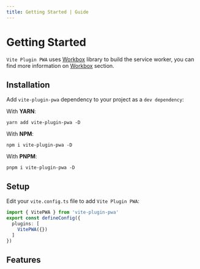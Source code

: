 ```yaml
---
title: Getting Started | Guide
---
```


# Getting Started

`Vite Plugin PWA` uses [Workbox](https://developers.google.com/web/tools/workbox) <outbound-link /> library to build the service worker,
you can find more information on [Workbox](/workbox/) section.


## Installation

Add `vite-plugin-pwa` dependency to your project as a `dev dependency`:

With **YARN**:
```shell
yarn add vite-plugin-pwa -D
```

With **NPM**:
```shell
npm i vite-plugin-pwa -D
```

With **PNPM**:
```shell
pnpm i vite-plugin-pwa -D
```

## Setup

Edit your `vite.config.ts` file to add `Vite Plugin PWA`:

```ts
import { VitePWA } from 'vite-plugin-pwa'
export const defineConfig({
  plugins: [
    VitePWA({})
  ]    
})
```

## Features

<ul aria-labelledby="features">
<md-list-anchor href="/guide/generate.html">
  <template #link>Generate Service Worker</template>
  <template #trailing>&#160;with Offline support</template>
</md-list-anchor>
<md-list-anchor href="https://developer.mozilla.org/en-US/docs/Web/Manifest" :external="true">
  <template #heading>Auto inject&#160;</template>
  <template #link>Web App manifests</template>
  <template #trailing>&#160;</template>
</md-list-anchor>
<md-list-anchor href="/guide/prompt-for-update.html">
  <template #link>Prompt for update</template>
  <template #trailing>: prompt for new content refreshing</template>
</md-list-anchor>
<md-list-anchor href="/guide/auto-update.html">
  <template #link>Automatic reload</template>
  <template #trailing>&#160;when new content available</template>
</md-list-anchor>
<md-list-anchor href="/guide/auto-update.html">
  <template #link>Advanced (injectManifest)</template>
  <template #trailing>&#160;with Offline support</template>
</md-list-anchor>
<md-list-anchor href="/guide/static-assets.html">
  <template #link>Static assets handling</template>
</md-list-anchor>
<md-list-anchor href="/guide/periodic-sw-updates.html">
  <template #link>Periodic SW updates</template>
</md-list-anchor>
<md-list-anchor href="/guide/faq.html">
  <template #link>FAQ</template>
</md-list-anchor>
</ul>



